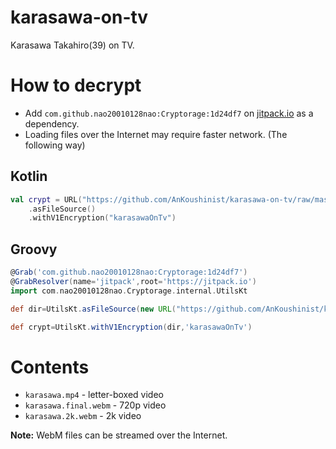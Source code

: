 # karasawa-on-tv
Karasawa Takahiro(39) on TV.

# How to decrypt

- Add `com.github.nao20010128nao:Cryptorage:1d24df7` on [jitpack.io](https://jitpack.io) as a dependency.
- Loading files over the Internet may require faster network. (The following way)

## Kotlin

```kotlin
val crypt = URL("https://github.com/AnKoushinist/karasawa-on-tv/raw/master/data")
    .asFileSource()
    .withV1Encryption("karasawaOnTv")
```

## Groovy

```groovy
@Grab('com.github.nao20010128nao:Cryptorage:1d24df7')
@GrabResolver(name='jitpack',root='https://jitpack.io')
import com.nao20010128nao.Cryptorage.internal.UtilsKt

def dir=UtilsKt.asFileSource(new URL("https://github.com/AnKoushinist/karasawa-on-tv/raw/master/data"))

def crypt=UtilsKt.withV1Encryption(dir,'karasawaOnTv')

```

# Contents
- `karasawa.mp4` - letter-boxed video
- `karasawa.final.webm` - 720p video
- `karasawa.2k.webm` - 2k video

**Note:** WebM files can be streamed over the Internet.
